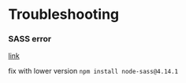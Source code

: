 # Troubleshooting

### SASS error

[link]('https://stackoverflow.com/questions/64625050/error-node-sass-version-5-0-0-is-incompatible-with-4-0-0')

fix with lower version
`npm install node-sass@4.14.1`
